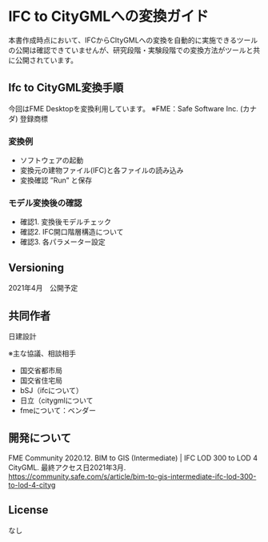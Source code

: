 # IFC to CityGMLへの変換ガイド

本書作成時点において、IFCからCItyGMLへの変換を自動的に実施できるツールの公開は確認できていませんが、研究段階・実験段階での変換方法がツールと共に公開されています。

## Ifc to CityGML変換手順

今回はFME Desktopを変換利用しています。
※FME：Safe Software Inc. (カナダ) 登録商標

### 変換例

* ソフトウェアの起動
* 変換元の建物ファイル(IFC)と各ファイルの読み込み
* 変換確認 ”Run” と保存

### モデル変換後の確認

* 確認1. 変換後モデルチェック
* 確認2. IFC開口階層構造について
* 確認3. 各パラメーター設定

## Versioning

2021年4月　公開予定

## 共同作者

日建設計

※主な協議、相談相手
* 国交省都市局
* 国交省住宅局
* bSJ（ifcについて）
* 日立（citygmlについて
* fmeについて：ベンダー


## 開発について

FME Community 2020.12. BIM to GIS (Intermediate) | IFC LOD 300 to LOD 4 CityGML. 最終アクセス日2021年3月.
https://community.safe.com/s/article/bim-to-gis-intermediate-ifc-lod-300-to-lod-4-cityg

## License
なし






